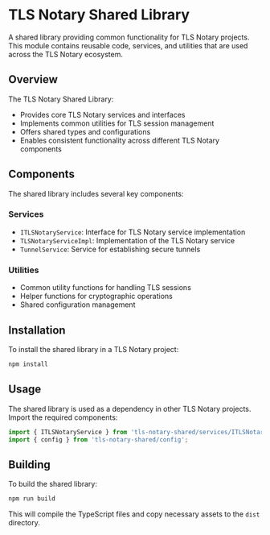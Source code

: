 # TLS Notary Shared Library

A shared library providing common functionality for TLS Notary projects. This module contains reusable code, services, and utilities that are used across the TLS Notary ecosystem.

## Overview

The TLS Notary Shared Library:
- Provides core TLS Notary services and interfaces
- Implements common utilities for TLS session management
- Offers shared types and configurations
- Enables consistent functionality across different TLS Notary components

## Components

The shared library includes several key components:

### Services

- `ITLSNotaryService`: Interface for TLS Notary service implementation
- `TLSNotaryServiceImpl`: Implementation of the TLS Notary service
- `TunnelService`: Service for establishing secure tunnels

### Utilities

- Common utility functions for handling TLS sessions
- Helper functions for cryptographic operations
- Shared configuration management

## Installation

To install the shared library in a TLS Notary project:

```bash
npm install
```

## Usage

The shared library is used as a dependency in other TLS Notary projects. Import the required components:

```typescript
import { ITLSNotaryService } from 'tls-notary-shared/services/ITLSNotaryService';
import { config } from 'tls-notary-shared/config';
```

## Building

To build the shared library:

```bash
npm run build
```

This will compile the TypeScript files and copy necessary assets to the `dist` directory.